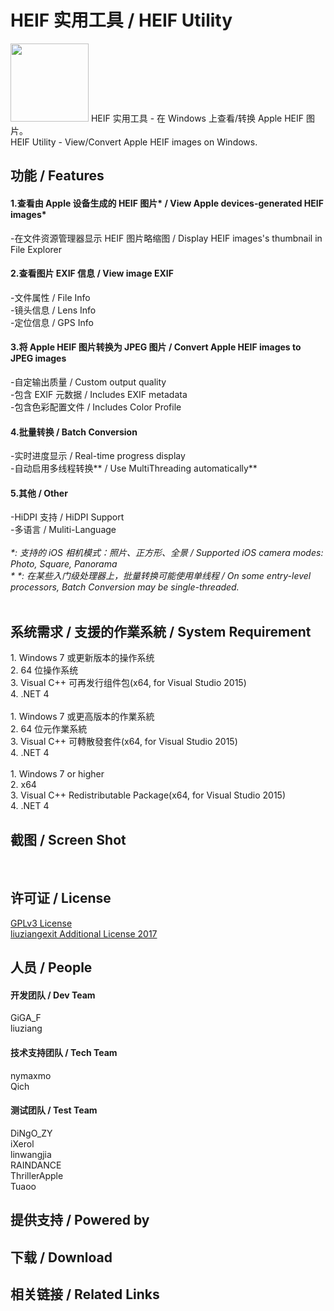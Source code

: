 ﻿# HEIF 实用工具 / HEIF Utility
<img src="/img/HEIF-Utility-ico.png" height="125" width="125" />
HEIF 实用工具 - 在 Windows 上查看/转换 Apple HEIF 图片。<br>
HEIF Utility - View/Convert Apple HEIF images on Windows.<br>
<h2>功能 / Features</h2>
<h4>1.查看由 Apple 设备生成的 HEIF 图片* / View Apple devices-generated HEIF images*</h4>
  -在文件资源管理器显示 HEIF 图片略缩图 / Display HEIF images's thumbnail in File Explorer
<h4>2.查看图片 EXIF 信息 / View image EXIF</h4>
  -文件属性 / File Info<br>
  -镜头信息 / Lens Info<br>
  -定位信息 / GPS Info
<h4>3.将 Apple HEIF 图片转换为 JPEG 图片 / Convert Apple HEIF images to JPEG images</h4>
  -自定输出质量 / Custom output quality<br>
  -包含 EXIF 元数据 / Includes EXIF metadata<br>
  -包含色彩配置文件 / Includes Color Profile
<h4>4.批量转换 / Batch Conversion</h4>
  -实时进度显示 / Real-time progress display<br>
  -自动启用多线程转换** / Use MultiThreading automatically**
<h4>5.其他 / Other</h4>
  -HiDPI 支持 / HiDPI Support<br>
  -多语言 / Muliti-Language<br>
  <br>
<i>*: 支持的 iOS 相机模式：照片、正方形、全景  / Supported iOS camera modes: Photo, Square, Panorama</i><br>
<i>* *: 在某些入门级处理器上，批量转换可能使用单线程 / On some entry-level processors, Batch Conversion may be single-threaded.</i><br>
<br>
<h2>系统需求 / 支援的作業系統 / System Requirement</h2>
1. Windows 7 或更新版本的操作系统<br>
2. 64 位操作系统<br>
3. Visual C++ 可再发行组件包(x64, for Visual Studio 2015)<br>
4. .NET 4<br>
<br>
1. Windows 7 或更高版本的作業系統<br>
2. 64 位元作業系統<br>
3. Visual C++ 可轉散發套件(x64, for Visual Studio 2015)<br>
4. .NET 4<br>
<br>
1. Windows 7 or higher<br>
2. x64<br>
3. Visual C++ Redistributable Package(x64, for Visual Studio 2015)<br>
4. .NET 4
<br>
<h2>截图 / Screen Shot</h2>
<br>
<h2>许可证 / License</h2>
<p>
<a href="https://github.com/liuziangexit/HEIF-Utility/blob/master/LICENSE">GPLv3 License</a><br>
<a href="https://github.com/liuziangexit/HEIF-Utility/blob/master/LICENSE-LAL2017.txt">liuziangexit Additional License 2017</a>
</p>
<h2>人员 / People</h2>
<h4>开发团队 / Dev Team</h4>
GiGA_F<br>
liuziang<br>
<h4>技术支持团队 / Tech Team</h4>
nymaxmo<br>
Qich<br>
<h4>测试团队 / Test Team</h4>
DiNgO_ZY<br>
iXerol<br>
linwangjia<br>
RAINDANCE<br>
ThrillerApple<br>
Tuaoo
<h2>提供支持 / Powered by</h2>
<h2>下载 / Download</h2>
<h2>相关链接 / Related Links</h2>

